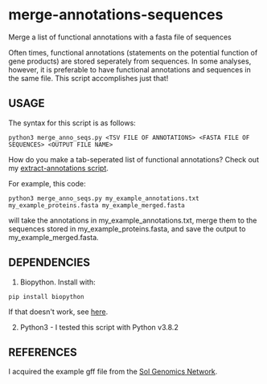# merge-annotations-sequences

Merge a list of functional annotations with a fasta file of sequences

Often times, functional annotations (statements on the potential function of gene products) are stored seperately from sequences. In some analyses, however, it is preferable to have functional annotations and sequences in the same file. This script accomplishes just that!

## USAGE

The syntax for this script is as follows:

`python3 merge_anno_seqs.py <TSV FILE OF ANNOTATIONS> <FASTA FILE OF SEQUENCES> <OUTPUT FILE NAME>`

How do you make a tab-seperated list of functional annotations? Check out my [extract-annotations script](https://github.com/milesroberts-123/extract-annotations).

For example, this code:

`python3 merge_anno_seqs.py my_example_annotations.txt my_example_proteins.fasta my_example_merged.fasta`

will take the annotations in my_example_annotations.txt, merge them to the sequences stored in my_example_proteins.fasta, and save the output to my_example_merged.fasta.

## DEPENDENCIES

1. Biopython. Install with:

`pip install biopython`

If that doesn't work, see [here](https://biopython.org/wiki/Download).

2. Python3 - I tested this script with Python v3.8.2

## REFERENCES

I acquired the example gff file from the [Sol Genomics Network](https://solgenomics.net/organism/Solanum_lycopersicum/genome).
